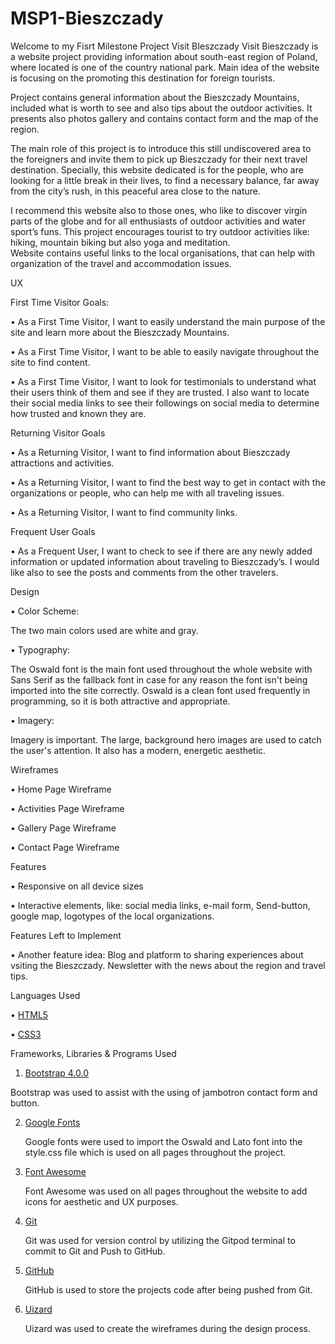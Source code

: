 # MSP1-Bieszczady
Welcome to my Fisrt Milestone Project
Visit BIeszczady
[](../images/mockup-bieszczady-MSP1.png)
Visit Bieszczady is a website project providing information about south-east region of Poland, where located is one of the country national park. 
Main idea of the website is focusing on the promoting this destination for foreign tourists. 

Project contains general information about the Bieszczady Mountains, included what is worth to see and also tips about the outdoor activities. 
It presents also photos gallery and contains contact form and the map of the region. 

The main role of this project is to introduce this still undiscovered area to the foreigners and invite them to pick up Bieszczady for their next travel destination. 
Specially, this website dedicated is for the people, who are looking for a little break in their lives, to find a necessary balance, far away from the city’s rush, 
in this peaceful area close to the nature.

I recommend this website also to those ones, who like to discover virgin parts of the globe and for all enthusiasts of outdoor activities and water sport’s funs. 
This project encourages tourist to try outdoor activities like: hiking, mountain biking but also yoga and meditation.  
Website contains useful links to the local organisations, that can help with organization of the travel and accommodation issues.

UX

First Time Visitor Goals:

  •	As a First Time Visitor, I want to easily understand the main purpose of the site and learn more about the Bieszczady Mountains.

  •	As a First Time Visitor, I want to be able to easily navigate throughout the site to find content.

  •	As a First Time Visitor, I want to look for testimonials to understand what their users think of them and see if they are trusted. 
  I also want to locate their social media links to see their followings on social media to determine how trusted and known they are.

Returning Visitor Goals

  •	As a Returning Visitor, I want to find information about Bieszczady attractions and activities. 

  •	As a Returning Visitor, I want to find the best way to get in contact with the organizations or people, who can help me with all traveling issues. 

  •	As a Returning Visitor, I want to find community links.

Frequent User Goals

  •	As a Frequent User, I want to check to see if there are any newly added information or updated information about traveling to Bieszczady’s. 
  I would like also to see the posts and comments from the other travelers. 

Design

•	Color Scheme:

  The two main colors used are white and gray.

•	Typography:

  The Oswald font is the main font used throughout the whole website with Sans Serif as the fallback font in case for any reason the font isn't being imported into the site correctly. Oswald is a clean font used frequently in programming, so it is both attractive and appropriate.

•	Imagery:

  Imagery is important. The large, background hero images are used to catch the user's attention. It also has a modern, energetic aesthetic.

Wireframes

•	Home Page Wireframe 
[](../images/home.png)
 
•	Activities Page Wireframe 
[](../images/activities.png)
 
•	Gallery Page Wireframe
[](../images/gallery.png)
 
•	Contact Page Wireframe 
[](../images/contact.png)

Features

•	Responsive on all device sizes

•	Interactive elements, like: social media links, e-mail form, Send-button, google map, logotypes of the local organizations.

Features Left to Implement

•	Another feature idea: Blog and platform to sharing experiences about vsiting the Bieszczady. Newsletter with the news about the region and travel tips. 

Languages Used

•	[HTML5](https://en.wikipedia.org/wiki/HTML5)

•	[CSS3](https://en.wikipedia.org/wiki/CSS)

Frameworks, Libraries & Programs Used

1.	[Bootstrap 4.0.0](https://getbootstrap.com/docs/4.0/components/navbar/)

  Bootstrap was used to assist with the using of jambotron contact form and button. 
  
2.	[Google Fonts](https://fonts.googleapis.com/css2?family=Lato:wght@300&family=Oswald:wght@300&display=swap)

    Google fonts were used to import the Oswald and Lato font into the style.css file which is used on all pages throughout the project.

3.	[Font Awesome](https://use.fontawesome.com/releases/v5.6.3/css/all.css)

    Font Awesome was used on all pages throughout the website to add icons for aesthetic and UX purposes.
   
4.	[Git](https://git-scm.com/)

    Git was used for version control by utilizing the Gitpod terminal to commit to Git and Push to GitHub.
    
5.	[GitHub](https://github.com)

    GitHub is used to store the projects code after being pushed from Git.
    
6.	[Uizard](https://uizard.io)

    Uizard was used to create the wireframes during the design process.
